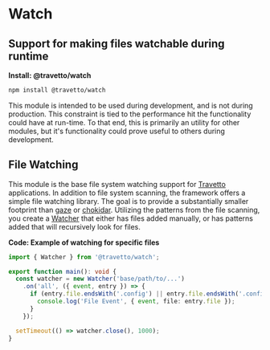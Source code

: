 <!-- This file was generated by @travetto/doc and should not be modified directly -->
<!-- Please modify https://github.com/travetto/travetto/tree/main/module/watch/doc.ts and execute "npx trv doc" to rebuild -->
# Watch
## Support for making files watchable during runtime

**Install: @travetto/watch**
```bash
npm install @travetto/watch
```

This module is intended to be used during development, and is not during production.  This constraint is tied to the performance hit the functionality could have at run-time.  To that end, this is primarily an utility for other modules, but it's functionality could prove useful to others during development.

## File Watching

This module  is the base file system watching support for [Travetto](https://travetto.dev) applications.  In addition to file system scanning, the framework offers a simple file watching library.  The goal is to provide a substantially smaller footprint than [gaze](https://github.com/shama/gaze) or [chokidar](https://github.com/paulmillr/chokidar).  Utilizing the patterns from the file scanning, you create a [Watcher](https://github.com/travetto/travetto/tree/main/module/watch/src/watcher.ts#L21) that either has files added manually, or has patterns added that will recursively look for files. 

**Code: Example of watching for specific files**
```typescript
import { Watcher } from '@travetto/watch';

export function main(): void {
  const watcher = new Watcher('base/path/to/...')
    .on('all', ({ event, entry }) => {
      if (entry.file.endsWith('.config') || entry.file.endsWith('.config.json')) {
        console.log('File Event', { event, file: entry.file });
      }
    });

  setTimeout(() => watcher.close(), 1000);
}
```
